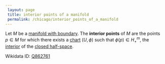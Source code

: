 ```yaml
---
 layout: page
 title: interior points of a manifold
 permalink: /chicago/interior_points_of_a_manifold
---
```

Let $M$ be a [manifold with boundary](https://defsmath.github.io/DefsMath/topological_m-dimensional_manifold_with_boundary). The **interior points** of $M$ are the points $p\in M$ for which there exists a [chart](https://defsmath.github.io/DefsMath/chart) $(U,\phi)$ such that $\phi(p) \in H^m_+$, the [interior](https://defsmath.github.io/DefsMath/interior) of the [closed half-space](https://defsmath.github.io/DefsMath/closed_half-space).

Wikidata ID: [Q862761](https://www.wikidata.org/wiki/Q862761)